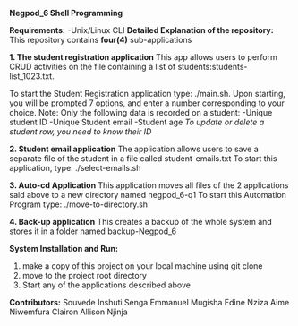 **Negpod_6  Shell Programming**

**Requirements:**
-Unix/Linux CLI
**Detailed Explanation of the repository:**
This repository contains **four(4)** sub-applications

**1. The student registration application**
This app allows users to perform CRUD activities on the file containing a list of students:students-list_1023.txt.

To start the Student Registration application type: ./main.sh. Upon starting, you will be prompted 7 options, and enter a number corresponding to your choice.
Note:
Only the following data is recorded on a student:
-Unique student ID
-Unique Student email
-Student age
_To update or delete a student row, you need to know their ID_

**2. Student email application**
The application allows users to save a separate file of the student in a file called student-emails.txt
To start this application, type: ./select-emails.sh

**3. Auto-cd Application**
This application moves all files of the 2 applications said above to a new directory named negpod_6-q1
To start this Automation Program type: ./move-to-directory.sh

**4. Back-up application**
This creates a backup of the whole system and stores it in a folder named backup-Negpod_6

**System Installation and Run:**
1. make a copy of this project on your local machine using git clone
2. move to the project root directory
3. Start any of the applications described above

**Contributors:**
Souvede Inshuti
Senga Emmanuel
Mugisha Edine
Nziza Aime
Niwemfura Clairon
Allison Njinja
